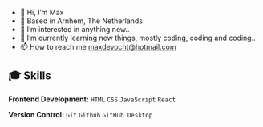 - 👋 Hi, I’m Max
- 📍 Based in Arnhem, The Netherlands
- 👀 I’m interested in anything new..
- 🌱 I’m currently learning new things, mostly coding, coding and coding..
- 📫 How to reach me maxdevocht@hotmail.com

## 🎓 Skills

**Frontend Development:** `HTML` `CSS` `JavaScript` `React`
 
**Version Control:** `Git` `Github` `GitHub Desktop`
